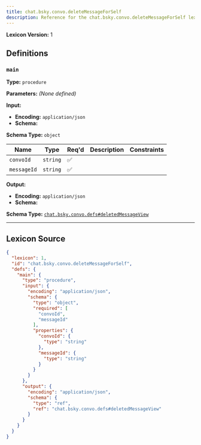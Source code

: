 ```yaml
---
title: chat.bsky.convo.deleteMessageForSelf
description: Reference for the chat.bsky.convo.deleteMessageForSelf lexicon
---
```

**Lexicon Version:** 1

## Definitions

<a name="main"></a>
### `main`

**Type:** `procedure`

**Parameters:** _(None defined)_

**Input:**

- **Encoding:** `application/json`
- **Schema:**

**Schema Type:** `object`

| Name | Type | Req'd  | Description | Constraints |
|------|------|----------|-------------|-------------|
| `convoId` | `string` | ✅  |  |  |
| `messageId` | `string` | ✅  |  |  |
**Output:**

- **Encoding:** `application/json`
- **Schema:**

**Schema Type:** [`chat.bsky.convo.defs#deletedMessageView`](/lexicons/chat/bsky/convo/chat-bsky-convo-defs#deletedmessageview)



---

## Lexicon Source
```json
{
  "lexicon": 1,
  "id": "chat.bsky.convo.deleteMessageForSelf",
  "defs": {
    "main": {
      "type": "procedure",
      "input": {
        "encoding": "application/json",
        "schema": {
          "type": "object",
          "required": [
            "convoId",
            "messageId"
          ],
          "properties": {
            "convoId": {
              "type": "string"
            },
            "messageId": {
              "type": "string"
            }
          }
        }
      },
      "output": {
        "encoding": "application/json",
        "schema": {
          "type": "ref",
          "ref": "chat.bsky.convo.defs#deletedMessageView"
        }
      }
    }
  }
}
```
